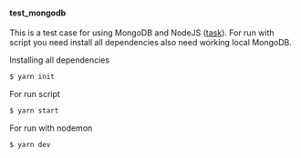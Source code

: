 #### test_mongodb

This is a test case for using MongoDB and NodeJS ([task](https://www.dropbox.com/s/jvwz61gidyth3k8/Test_MongoDB_%2B_JS.docx?dl=0)). For run with script you need install all dependencies also need working local MongoDB.

Installing all dependencies

```bash
$ yarn init
```

For run script 

```bash
$ yarn start
```

For run with nodemon 

```bash
$ yarn dev
```
